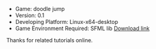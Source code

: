 * Game: doodle jump
* Version: 0.1
* Developing Platform: Linux-x64-desktop
* Game Environment Required: SFML lib [Download link](https://www.sfml-dev.org/download.php)

Thanks for related tutorials online.


